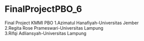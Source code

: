 # FinalProjectPBO_6
Final Project KMMI PBO
1.Azimatul Hanafiyah-Universitas Jember<br />
2.Regita Rose Prameswari-Universitas Lampung<br />
3.Rifqi Adliansyah-Universitas Lampung<br />
